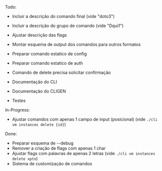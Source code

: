 Todo:
- Incluir a descrição do comando final (vide "doto3")
- Incluir a descrição do grupo de comando (vide "Dqui1")
- Ajustar descrição das flags

- Montar esquema de output dos comandos para outros formatos

- Preparar comando estatico de config
- Preparar comando estatico de auth

- Comando de delete precisa solicitar confirmação

- Documentação do CLI
- Documentação do CLIGEN
- Testes 

In-Progress:
- Ajustar comandos com apenas 1 campo de input (posicional) (vide `./cli vm instances delete {id}`)


Done:
- Preparar esquema de --debug
- Remover a criação de flags com apenas 1 char
- Ajustar flags com palavras de apenas 2 letras (vide `./cli vm instances delete xpto`)
- Sistema de customização de comandos